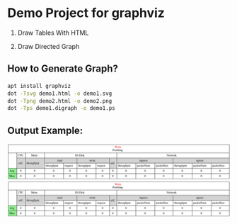 # Demo Project for graphviz

1. Draw Tables With HTML

2. Draw Directed Graph

## How to Generate Graph?
```bash
apt install graphviz
dot -Tsvg demo1.html -o demo1.svg
dot -Tpng demo2.html -o demo2.png
dot -Tps demo1.digraph -o demo1.ps
```


## Output Example:

![Alt text](./demo2.svg)
<img src="./demo2.svg">
